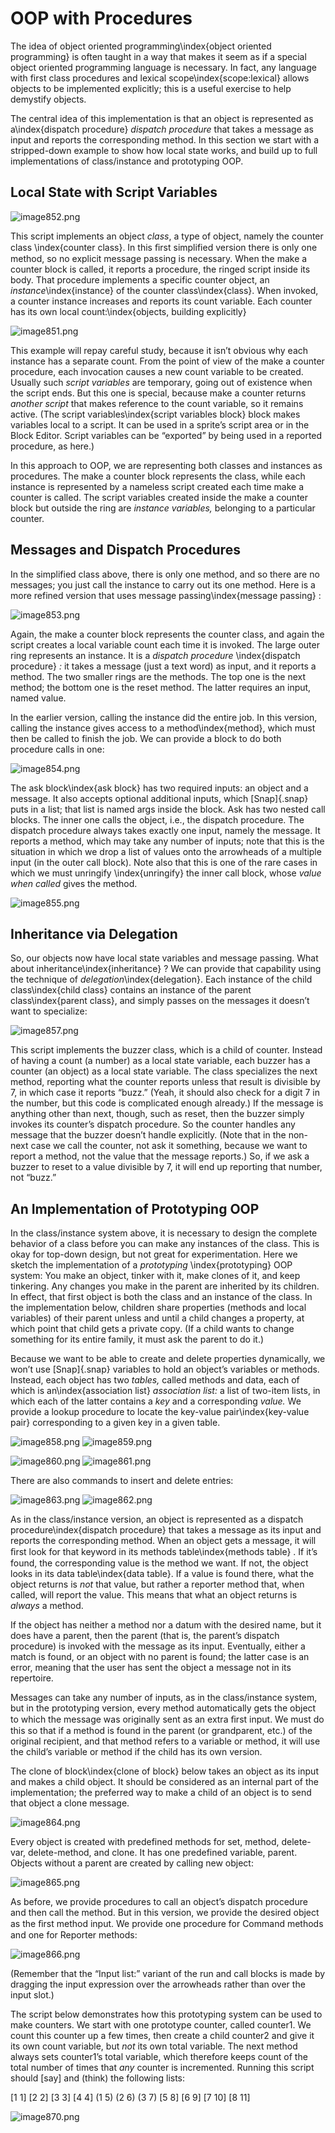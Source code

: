 #  OOP with Procedures

The idea of object oriented programming\index{object oriented
programming} is often taught in a way that makes it seem as if a special
object oriented programming language is necessary. In fact, any language
with first class procedures and lexical scope\index{scope:lexical}
allows objects to be implemented explicitly; this is a useful exercise
to help demystify objects.

The central idea of this implementation is that an object is represented
as a\index{dispatch procedure} *dispatch procedure* that takes a
message as input and reports the corresponding method. In this section
we start with a stripped-down example to show how local state works, and
build up to full implementations of class/instance and prototyping OOP.

## Local State with Script Variables

![image852.png](assets/image852.png) <!--  style="width:2.23958in;height:1.51042in" / -->

This script implements an
object *class*, a type of object, namely the counter class
\index{counter class}. In this ﬁrst simplified version there is only
one method, so no explicit message passing is necessary. When the make a
counter block is called, it reports a procedure, the ringed script
inside its body. That procedure implements a specific counter object, an
*instance*\index{instance} of the counter class\index{class}. When
invoked, a counter instance increases and reports its count variable.
Each counter has its own local count:\index{objects, building
explicitly}

![image851.png](assets/image851.png) <!--  style="width:2.23958in;height:1.51042in" / -->

This example will repay careful study, because it isn’t obvious why each
instance has a separate count. From the point of view of the make a
counter procedure, each invocation causes a new count variable to be
created. Usually such *script variables* are temporary, going out of
existence when the script ends. But this one is special, because make a
counter returns *another script* that makes reference to the count
variable, so it remains active. (The script variables\index{script
variables block} block makes variables local to a script. It can be used
in a sprite’s script area or in the Block Editor. Script variables can
be “exported” by being used in a reported procedure, as here.)

In this approach to OOP, we are representing both classes and instances
as procedures. The make a counter block represents the class, while each
instance is represented by a nameless script created each time make a
counter is called. The script variables created inside the make a
counter block but outside the ring are *instance variables,* belonging
to a particular counter.

## Messages and Dispatch Procedures

 In the simplified class
above, there is only one method, and so there are no messages; you just
call the instance to carry out its one method. Here is a more refined
version that uses message passing\index{message passing} :

![image853.png](assets/image853.png) <!--  style="width:4.41667in;height:3.16667in" / -->

Again, the make a counter block represents the counter class, and again
the script creates a local variable count each time it is invoked. The
large outer ring represents an instance. It is a *dispatch procedure*
\index{dispatch procedure} *:* it takes a message (just a text word) as
input, and it reports a method. The two smaller rings are the methods.
The top one is the next method; the bottom one is the reset method. The
latter requires an input, named value.

In the earlier version, calling the instance did the entire job. In this
version, calling the instance gives access to a method\index{method},
which must then be called to finish the job. We can provide a block to
do both procedure calls in one:

![image854.png](assets/image854.png) <!--  style="width:4.01042in;height:0.70772in" / -->

The ask block\index{ask block} has two required inputs: an object and a
message. It also accepts optional additional inputs, which [Snap]{.snap} puts
in a list; that list is named args inside the block. Ask has two nested
call blocks. The inner one calls the object, i.e., the dispatch
procedure. The dispatch procedure always takes exactly one input, namely
the message. It reports a method, which may take any number of inputs;
note that this is the situation in which we drop a list of values onto
the arrowheads of a multiple input (in the outer call block). Note also
that this is one of the rare cases in which we must unringify
\index{unringify} the inner call block, whose *value when called* gives
the method.

![image855.png](assets/image855.png) <!--  style="width:4.01042in;height:0.70772in" / -->

## Inheritance via Delegation

So, our objects now have local state variables and message passing. What
about inheritance\index{inheritance} ? We can provide that capability
using the technique of *delegation*\index{delegation}. Each instance
of the child class\index{child class} contains an instance of the
parent class\index{parent class}, and simply passes on the messages it
doesn’t want to specialize:

![image857.png](assets/image857.png) <!--  style="width:3.8125in;height:3.58333in" / -->

This script implements the buzzer class, which is a child of counter.
Instead of having a count (a number) as a local state variable, each
buzzer has a counter (an object) as a local state variable. The class
specializes the next method, reporting what the counter reports unless
that result is divisible by 7, in which case it reports “buzz.” (Yeah,
it should also check for a digit 7 in the number, but this code is
complicated enough already.) If the message is anything other than next,
though, such as reset, then the buzzer simply invokes its counter’s
dispatch procedure. So the counter handles any message that the buzzer
doesn’t handle explicitly. (Note that in the non-next case we call the
counter, not ask it something, because we want to report a method, not
the value that the message reports.) So, if we ask a buzzer to reset to
a value divisible by 7, it will end up reporting that number, not
“buzz.”

## An Implementation of Prototyping OOP

In the class/instance system above, it is necessary to design the
complete behavior of a class before you can make any instances of the
class. This is okay for top-down design, but not great for
experimentation. Here we sketch the implementation of a *prototyping*
\index{prototyping} OOP system: You make an object, tinker with it, make
clones of it, and keep tinkering. Any changes you make in the parent are
inherited by its children. In effect, that first object is both the
class and an instance of the class. In the implementation below,
children share properties (methods and local variables) of their parent
unless and until a child changes a property, at which point that child
gets a private copy. (If a child wants to change something for its
entire family, it must ask the parent to do it.)

Because we want to be able to create and delete properties dynamically,
we won’t use [Snap]{.snap} variables to hold an object’s variables or methods.
Instead, each object has two *tables,* called methods and data, each of
which is an\index{association list} *association list:* a list of
two-item lists, in which each of the latter contains a *key* and a
corresponding *value.* We provide a lookup procedure to locate the
key-value pair\index{key-value pair} corresponding to a given key in a
given table.

![image858.png](assets/image858.png) <!--  style="width:3.21528in;height:2.36111in" / -->
![image859.png](assets/image859.png) <!--  style="width:2.625in;height:0.78125in" / -->

![image860.png](assets/image860.png) <!--  style="width:5.60417in;height:1.15625in" / -->
![image861.png](assets/image861.png) <!--  style="width:5.60417in;height:1.15625in" / -->

There are also commands to insert and delete entries:

![image863.png](assets/image863.png) <!--  style="width:3.22917in;height:2.12831in" / -->
![image862.png](assets/image862.png) <!--  style="width:3.71875in;height:1.82639in" / -->

As in the class/instance version, an object is represented as a dispatch
procedure\index{dispatch procedure} that takes a message as its input
and reports the corresponding method. When an object gets a message, it
will ﬁrst look for that keyword in its methods table\index{methods
table} . If it’s found, the corresponding value is the method we want.
If not, the object looks in its data table\index{data table}. If a
value is found there, what the object returns is *not* that value, but
rather a reporter method that, when called, will report the value. This
means that what an object returns is *always* a method.

If the object has neither a method nor a datum with the desired name,
but it does have a parent, then the parent (that is, the parent’s
dispatch procedure) is invoked with the message as its input.
Eventually, either a match is found, or an object with no parent is
found; the latter case is an error, meaning that the user has sent the
object a message not in its repertoire.

Messages can take any number of inputs, as in the class/instance system,
but in the prototyping version, every method automatically gets the
object to which the message was originally sent as an extra ﬁrst input.
We must do this so that if a method is found in the parent (or
grandparent, etc.) of the original recipient, and that method refers to
a variable or method, it will use the child’s variable or method if the
child has its own version.

 The
clone of block\index{clone of block} below takes an object as its input
and makes a child object. It should be considered as an internal part of
the implementation; the preferred way to make a child of an object is to
send that object a clone message.

![image864.png](assets/image864.png) <!--  style="width:4.375in;height:7.46944in" / -->

 Every
object is created with predefined methods for set, method, delete-var,
delete-method, and clone. It has one predefined variable, parent.
Objects without a parent are created by calling new object:

![image865.png](assets/image865.png) <!--  style="width:1.57292in;height:0.6875in" / -->

As before, we provide procedures to call an object’s dispatch procedure
and then call the method. But in this version, we provide the desired
object as the ﬁrst method input. We provide one procedure for Command
methods and one for Reporter methods:

![image866.png](assets/image866.png) <!--  style="width:1.57292in;height:0.6875in" / -->

(Remember that the “Input list:” variant of the run and call blocks is
made by dragging the input expression over the arrowheads rather than
over the input slot.)

The script below demonstrates how this prototyping system can be used to
make counters. We start with one prototype counter, called counter1. We
count this counter up a few times, then create a child counter2 and give
it its own count variable, but *not* its own total variable. The next
method always sets counter1’s total variable, which therefore keeps
count of the total number of times that *any* counter is incremented.
Running this script should \[say\] and (think) the following lists:

\[1 1\] \[2 2\] \[3 3\] \[4 4\] (1 5) (2 6) (3 7) \[5 8\] \[6 9\] \[7 10\] \[8 11\]

![image870.png](assets/image870.png) <!--  style="width:4.20833in;height:4.39583in" / -->
